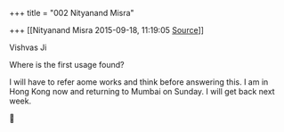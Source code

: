 +++
title = "002 Nityanand Misra"

+++
[[Nityanand Misra	2015-09-18, 11:19:05 [Source](https://groups.google.com/g/samskrita/c/UVHFcG5pAz0)]]



Vishvas Ji

Where is the first usage found?  

I will have to refer aome works and think before answering this. I am in Hong Kong now and returning to Mumbai on Sunday. I will get back next week.




